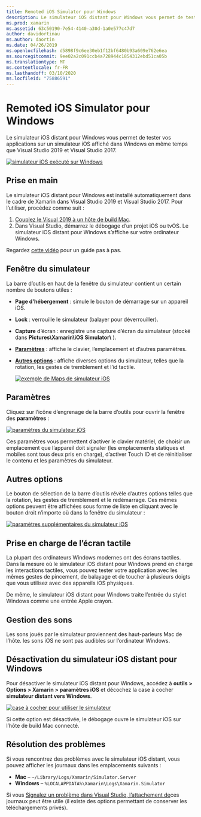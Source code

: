 ```yaml
---
title: Remoted iOS Simulator pour Windows
description: Le simulateur iOS distant pour Windows vous permet de tester vos applications sur un simulateur iOS affiché dans Windows à côté de Visual Studio 2019.
ms.prod: xamarin
ms.assetid: 63c50190-7e54-4140-a30d-1a0e577c47d7
author: davidortinau
ms.author: daortin
ms.date: 04/26/2019
ms.openlocfilehash: d5898f9c6ee30eb1f12bf6480b93a609e762e6ea
ms.sourcegitcommit: 9ee02a2c091ccb4a728944c1854312ebd51ca05b
ms.translationtype: MT
ms.contentlocale: fr-FR
ms.lasthandoff: 03/10/2020
ms.locfileid: "75886591"
---
```

# <a name="remoted-ios-simulator-for-windows"></a>Remoted iOS Simulator pour Windows

Le simulateur iOS distant pour Windows vous permet de tester vos applications sur un simulateur iOS affiché dans Windows en même temps que Visual Studio 2019 et Visual Studio 2017.

[![simulateur iOS exécuté sur Windows](images/hero-sml.png "simulateur iOS exécuté sur Windows")](images/hero.png#lightbox)

## <a name="getting-started"></a>Prise en main

Le simulateur iOS distant pour Windows est installé automatiquement dans le cadre de Xamarin dans Visual Studio 2019 et Visual Studio 2017. Pour l’utiliser, procédez comme suit :

1. [Couplez le Visual 2019 à un hôte de build Mac](~/ios/get-started/installation/windows/connecting-to-mac/index.md).
2. Dans Visual Studio, démarrez le débogage d’un projet iOS ou tvOS. Le simulateur iOS distant pour Windows s’affiche sur votre ordinateur Windows.

Regardez [cette vidéo](deploy.md) pour un guide pas à pas.

## <a name="simulator-window"></a>Fenêtre du simulateur

La barre d’outils en haut de la fenêtre du simulateur contient un certain nombre de boutons utiles :

- **Page d’hébergement** : simule le bouton de démarrage sur un appareil iOS.
- **Lock** : verrouille le simulateur (balayer pour déverrouiller).
- **Capture** d’écran : enregistre une capture d’écran du simulateur (stocké dans **Pictures\Xamarin\iOS Simulator\\** ).
- [**Paramètres**](#settings) : affiche le clavier, l’emplacement et d’autres paramètres.
- [**Autres options**](#other-options) : affiche diverses options du simulateur, telles que la rotation, les gestes de tremblement et l’id tactile.

    [![exemple de Maps de simulateur iOS](images/maps-app-sml.png "exemple de Maps de simulateur iOS")](images/maps-app.png#lightbox)

## <a name="settings"></a>Paramètres

Cliquez sur l’icône d’engrenage de la barre d’outils pour ouvrir la fenêtre des **paramètres** :

[![paramètres du simulateur iOS](images/settings-sml.png "paramètres du simulateur iOS")](images/settings.png#lightbox)

Ces paramètres vous permettent d’activer le clavier matériel, de choisir un emplacement que l’appareil doit signaler (les emplacements statiques et mobiles sont tous deux pris en charge), d’activer Touch ID et de réinitialiser le contenu et les paramètres du simulateur.

## <a name="other-options"></a>Autres options

Le bouton de sélection de la barre d’outils révèle d’autres options telles que la rotation, les gestes de tremblement et le redémarrage. Ces mêmes options peuvent être affichées sous forme de liste en cliquant avec le bouton droit n’importe où dans la fenêtre du simulateur :

[![paramètres supplémentaires du simulateur iOS](images/more-sml.png "paramètres supplémentaires du simulateur iOS")](images/more.png#lightbox)

## <a name="touchscreen-support"></a>Prise en charge de l’écran tactile

La plupart des ordinateurs Windows modernes ont des écrans tactiles. Dans la mesure où le simulateur iOS distant pour Windows prend en charge les interactions tactiles, vous pouvez tester votre application avec les mêmes gestes de pincement, de balayage et de toucher à plusieurs doigts que vous utilisez avec des appareils iOS physiques.

De même, le simulateur iOS distant pour Windows traite l’entrée du stylet Windows comme une entrée Apple crayon.

## <a name="sound-handling"></a>Gestion des sons

Les sons joués par le simulateur proviennent des haut-parleurs Mac de l’hôte.
les sons iOS ne sont pas audibles sur l’ordinateur Windows.

## <a name="disabling-the-remoted-ios-simulator-for-windows"></a>Désactivation du simulateur iOS distant pour Windows

Pour désactiver le simulateur iOS distant pour Windows, accédez à **outils > Options > Xamarin > paramètres iOS** et décochez la case à cocher **simulateur distant vers Windows**.

[![case à cocher pour utiliser le simulateur](images/options-sml.png "case à cocher pour utiliser le simulateur")](images/options.png#lightbox)

Si cette option est désactivée, le débogage ouvre le simulateur iOS sur l’hôte de build Mac connecté.

## <a name="troubleshooting"></a>Résolution des problèmes

Si vous rencontrez des problèmes avec le simulateur iOS distant, vous pouvez afficher les journaux dans les emplacements suivants :

- **Mac** – `~/Library/Logs/Xamarin/Simulator.Server`
- **Windows** – `%LOCALAPPDATA%\Xamarin\Logs\Xamarin.Simulator`

Si vous [Signalez un problème dans Visual Studio, l’attachement de](https://docs.microsoft.com/visualstudio/ide/how-to-report-a-problem-with-visual-studio)ces journaux peut être utile (il existe des options permettant de conserver les téléchargements privés).
